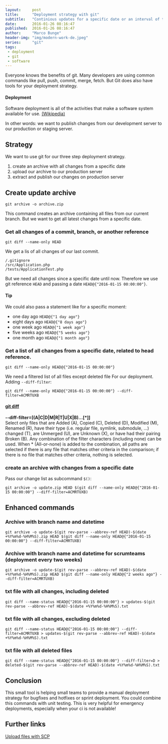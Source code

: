```yaml
---
layout:     post
title:      "Deployment strategy with git"
subtitle:   "Continious updates for a specific date or an interval of time"
date:       2016-01-26 08:16:47
published:  2016-01-26 08:16:47
author:     "Marco Bunge"
header-img: "img/modern-work-de.jpeg"
series:     "git"
tags:
 - deployment
 - git
 - software
---
```


Everyone knows the benefits of git. Many developers are using common commands like pull, push, commit, merge, fetch. But Git does also have tools for your deployment strategy.

<div class="callout callout-info">
  <h4>Deployment</h4>
  <p>Software deployment is all of the activities that make a software system available for use. <a href="https://en.wikipedia.org/wiki/Software_deployment" targte="_blank">(Wikipedia)</a></p>
</div>

In other words: we want to publish changes from our development server to our production or staging server.

## Strategy

We want to use git for our three step deployment strategy.

1. create an archive with all changes from a specific date
2. upload our archive to our production server
3. extract and publish our changes on production server

## Create update archive

```
git archive -o archive.zip
```

This command creates an archive containing all files from our current branch. But we want to get all latest changes from a specific date. 

### Get all changes of a commit, branch, or another reference

```
git diff --name-only HEAD
```

We get a lis of all changes of our last commit.

```
/.gitignore
/src/Application.php
/tests/ApplicationTest.php
```

But we need all changes since a specific date until now. Therefore we use git reference `HEAD` and passing a date `HEAD@{"2016-01-15 00:00:00"}`. 

<div class="callout callout-info">
    <h4>Tip</h4>
    <p>We could also pass a statement like for a specific moment:</p>
    <ul>
      <li>one day ago <code>HEAD@{"1 day ago"}</code></li>
      <li>eight days ago <code>HEAD@{"8 days ago"}</code></li>
      <li>one week ago <code>HEAD@{"1 week ago"}</code></li>
      <li>five weeks ago <code>HEAD@{"5 weeks ago"}</code></li>
      <li>one month ago <code>HEAD@{"1 month ago"}</code></li>
    </ul>
</div>

### Get a list of all changes from a specific date, related to head reference.

```
git diff --name-only HEAD@{"2016-01-15 00:00:00"}
```

We need a filtered list of all files except deleted file For our deployment. Adding `--diff-filter`:

```
git diff --name-only HEAD@{"2016-01-15 00:00:00"} --diff-filter=ACMRTUXB
```

<div class="callout callout-info">
    <h4><a href="https://git-scm.com/docs/git-diff" target="_blank">git diff</a></h4>
    <p><b>--diff-filter=[(A|C|D|M|R|T|U|X|B)…​[*]]</b><br>Select only files that are Added (A), Copied (C), Deleted (D), Modified (M), Renamed (R), have their type (i.e. regular file, symlink, submodule, …​) changed (T), are Unmerged (U), are Unknown (X), or have had their pairing Broken (B). Any combination of the filter characters (including none) can be used. When * (All-or-none) is added to the combination, all paths are selected if there is any file that matches other criteria in the comparison; if there is no file that matches other criteria, nothing is selected.</p>
</div>

### create an archive with changes from a specific date

Pass our change list as subcommand `$()`:

```
git archive -o update.zip HEAD $(git diff --name-only HEAD@{"2016-01-15 00:00:00"} --diff-filter=ACMRTUXB)
```

## Enhanced commands

### Archive with branch name and datetime

```
git archive -o update-$(git rev-parse --abbrev-ref HEAD)-$(date +%Y%m%d-%H%M%S).zip HEAD $(git diff --name-only HEAD@{"2016-01-15 00:00:00"} --diff-filter=ACMRTUXB)
```

### Archive with branch name and datetime for scrumteams (deployment every two weeks)

```
git archive -o update-$(git rev-parse --abbrev-ref HEAD)-$(date +%Y%m%d-%H%M%S).zip HEAD $(git diff --name-only HEAD@{"2 weeks ago"} --diff-filter=ACMRTUXB)
```

### txt file with all changes, including deleted

```
git diff --name-status HEAD@{"2016-01-15 00:00:00"} > updates-$(git rev-parse --abbrev-ref HEAD)-$(date +%Y%m%d-%H%M%S).txt
```

### txt file with all changes, excluding deleted

```
git diff --name-status HEAD@{"2016-01-15 00:00:00"} --diff-filter=ACMRTUXB > updates-$(git rev-parse --abbrev-ref HEAD)-$(date +%Y%m%d-%H%M%S).txt
```

### txt file with all deleted files

```
git diff --name-status HEAD@{"2016-01-15 00:00:00"} --diff-filter=D > deleted-$(git rev-parse --abbrev-ref HEAD)-$(date +%Y%m%d-%H%M%S).txt
```

## Conclusion

This small tool is helping small teams to provide a manual deployment strategy for bugfixes and hotfixes or sprint deployment. You could combine this commands with unit testing. This is very helpful for emergency deployments, especially when your ci is not available!

## Further links

<a href="http://www.binarytides.com/linux-scp-command/" target="_blank">Upload files with SCP</a>
